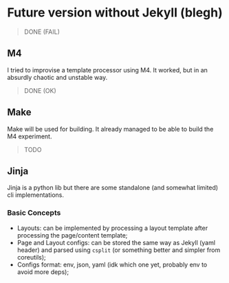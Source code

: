 # Future version without Jekyll (blegh)

> DONE (FAIL)
## M4
I tried to improvise a template processor using M4.
It worked, but in an absurdly chaotic and unstable way.

> DONE (OK)
## Make
Make will be used for building.
It already managed to be able to build the M4 experiment.

> TODO
## Jinja
Jinja is a python lib but there are some standalone (and somewhat limited) cli implementations.

### Basic Concepts
- Layouts: can be implemented by processing a layout template after processing the page/content template;
- Page and Layout configs: can be stored the same way as Jekyll (yaml header) and parsed using `csplit` (or something better and simpler from coreutils);
- Configs format: env, json, yaml (idk which one yet, probably env to avoid more deps);
